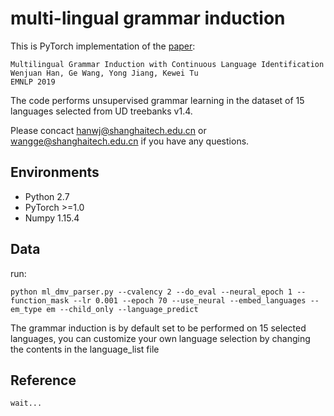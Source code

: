 # multi-lingual grammar induction

This is PyTorch implementation of the [paper](http://faculty.sist.shanghaitech.edu.cn/faculty/tukw/emnlp19mult.pdf):
```
Multilingual Grammar Induction with Continuous Language Identification
Wenjuan Han, Ge Wang, Yong Jiang, Kewei Tu
EMNLP 2019
```

The code performs unsupervised grammar learning in the dataset of 15 languages selected from UD treebanks v1.4.

Please concact hanwj@shanghaitech.edu.cn or wangge@shanghaitech.edu.cn if you have any questions.

## Environments

- Python 2.7
- PyTorch >=1.0
- Numpy  1.15.4

## Data

run:
```shell
python ml_dmv_parser.py --cvalency 2 --do_eval --neural_epoch 1 --function_mask --lr 0.001 --epoch 70 --use_neural --embed_languages --em_type em --child_only --language_predict
```
The grammar induction is by default set to be performed on 15 selected languages, you can customize your own language selection by changing the contents in the language_list file


## Reference
```
wait...
```

